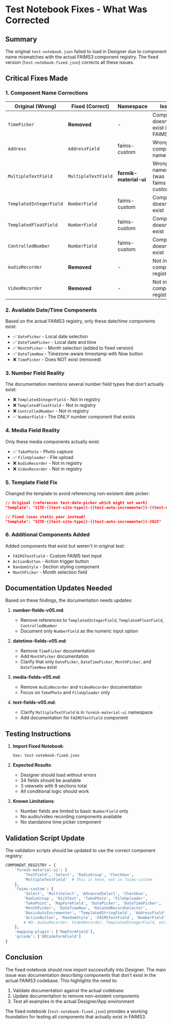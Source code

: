 # Test Notebook Fixes - What Was Corrected

## Summary
The original `test-notebook.json` failed to load in Designer due to component name mismatches with the actual FAIMS3 component registry. The fixed version (`test-notebook-fixed.json`) corrects all these issues.

## Critical Fixes Made

### 1. Component Name Corrections

| Original (Wrong) | Fixed (Correct) | Namespace | Issue |
|-----------------|-----------------|-----------|--------|
| `TimePicker` | **Removed** | - | Component doesn't exist in FAIMS3 |
| `Address` | `AddressField` | faims-custom | Wrong component name |
| `MultipleTextField` | `MultipleTextField` | **formik-material-ui** | Wrong namespace (was faims-custom) |
| `TemplatedIntegerField` | `NumberField` | faims-custom | Component doesn't exist |
| `TemplatedFloatField` | `NumberField` | faims-custom | Component doesn't exist |
| `ControlledNumber` | `NumberField` | faims-custom | Component doesn't exist |
| `AudioRecorder` | **Removed** | - | Not in component registry |
| `VideoRecorder` | **Removed** | - | Not in component registry |

### 2. Available Date/Time Components
Based on the actual FAIMS3 registry, only these date/time components exist:
- ✅ `DatePicker` - Local date selection
- ✅ `DateTimePicker` - Local date and time
- ✅ `MonthPicker` - Month selection (added to fixed version)
- ✅ `DateTimeNow` - Timezone-aware timestamp with Now button
- ❌ `TimePicker` - Does NOT exist (removed)

### 3. Number Field Reality
The documentation mentions several number field types that don't actually exist:
- ❌ `TemplatedIntegerField` - Not in registry
- ❌ `TemplatedFloatField` - Not in registry  
- ❌ `ControlledNumber` - Not in registry
- ✅ `NumberField` - The ONLY number component that exists

### 4. Media Field Reality
Only these media components actually exist:
- ✅ `TakePhoto` - Photo capture
- ✅ `FileUploader` - File upload
- ❌ `AudioRecorder` - Not in registry
- ❌ `VideoRecorder` - Not in registry

### 5. Template Field Fix
Changed the template to avoid referencing non-existent date picker:
```json
// Original (references test-date-picker which might not work)
"template": "SITE-{{test-site-type}}-{{test-auto-incrementer}}-{{test-date-picker}}"

// Fixed (uses static year instead)
"template": "SITE-{{test-site-type}}-{{test-auto-incrementer}}-2025"
```

### 6. Additional Components Added
Added components that exist but weren't in original test:
- `FAIMSTextField` - Custom FAIMS text input
- `ActionButton` - Action trigger button
- `RandomStyle` - Section styling component
- `MonthPicker` - Month selection field

## Documentation Updates Needed

Based on these findings, the documentation needs updates:

1. **number-fields-v05.md**:
   - Remove references to `TemplatedIntegerField`, `TemplatedFloatField`, `ControlledNumber`
   - Document only `NumberField` as the numeric input option

2. **datetime-fields-v05.md**:
   - Remove `TimePicker` documentation
   - Add `MonthPicker` documentation
   - Clarify that only `DatePicker`, `DateTimePicker`, `MonthPicker`, and `DateTimeNow` exist

3. **media-fields-v05.md**:
   - Remove `AudioRecorder` and `VideoRecorder` documentation
   - Focus on `TakePhoto` and `FileUploader` only

4. **text-fields-v05.md**:
   - Clarify `MultipleTextField` is in `formik-material-ui` namespace
   - Add documentation for `FAIMSTextField` component

## Testing Instructions

1. **Import Fixed Notebook**:
   ```
   Use: test-notebook-fixed.json
   ```

2. **Expected Results**:
   - Designer should load without errors
   - 34 fields should be available
   - 3 viewsets with 9 sections total
   - All conditional logic should work

3. **Known Limitations**:
   - Number fields are limited to basic `NumberField` only
   - No audio/video recording components available
   - No standalone time picker component

## Validation Script Update

The validation scripts should be updated to use the correct component registry:

```python
COMPONENT_REGISTRY = {
    'formik-material-ui': [
        'TextField', 'Select', 'RadioGroup', 'Checkbox', 
        'MultipleTextField'  # This is here, not in faims-custom
    ],
    'faims-custom': [
        'Select', 'MultiSelect', 'AdvancedSelect', 'Checkbox', 
        'RadioGroup', 'RichText', 'TakePhoto', 'FileUploader',
        'TakePoint', 'MapFormField', 'DatePicker', 'DateTimePicker',
        'MonthPicker', 'DateTimeNow', 'RelatedRecordSelector',
        'BasicAutoIncrementer', 'TemplatedStringField', 'AddressField',
        'ActionButton', 'RandomStyle', 'FAIMSTextField', 'NumberField'
        # NO: AudioRecorder, VideoRecorder, TemplatedIntegerField, etc.
    ],
    'mapping-plugin': ['MapFormField'],
    'qrcode': ['QRCodeFormField']
}
```

## Conclusion

The fixed notebook should now import successfully into Designer. The main issue was documentation describing components that don't exist in the actual FAIMS3 codebase. This highlights the need to:

1. Validate documentation against the actual codebase
2. Update documentation to remove non-existent components
3. Test all examples in the actual Designer/App environment

The fixed notebook (`test-notebook-fixed.json`) provides a working foundation for testing all components that actually exist in FAIMS3.